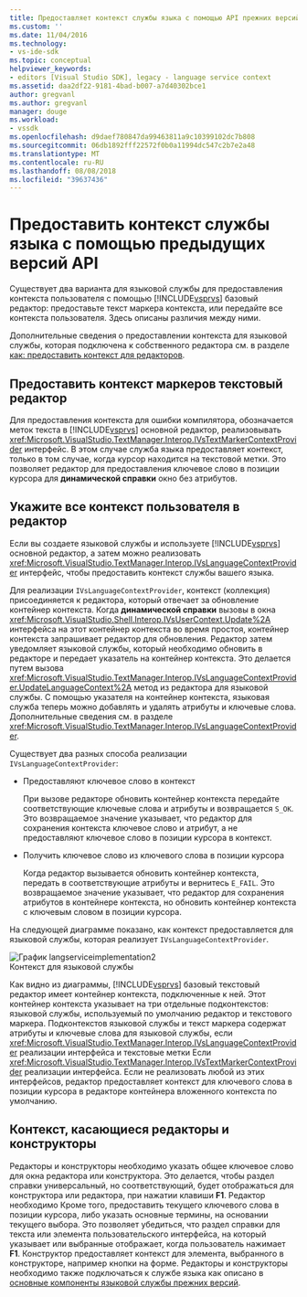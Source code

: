```yaml
---
title: Предоставляет контекст службы языка с помощью API прежних версий | Документация Майкрософт
ms.custom: ''
ms.date: 11/04/2016
ms.technology:
- vs-ide-sdk
ms.topic: conceptual
helpviewer_keywords:
- editors [Visual Studio SDK], legacy - language service context
ms.assetid: daa2df22-9181-4bad-b007-a7d40302bce1
author: gregvanl
ms.author: gregvanl
manager: douge
ms.workload:
- vssdk
ms.openlocfilehash: d9daef780847da99463811a9c10399102dc7b808
ms.sourcegitcommit: 06db1892fff22572f0b0a11994dc547c2b7e2a48
ms.translationtype: MT
ms.contentlocale: ru-RU
ms.lasthandoff: 08/08/2018
ms.locfileid: "39637436"
---
```

# <a name="provide-a-language-service-context-by-using-the-legacy-api"></a>Предоставить контекст службы языка с помощью предыдущих версий API
Существует два варианта для языковой службы для предоставления контекста пользователя с помощью [!INCLUDE[vsprvs](../code-quality/includes/vsprvs_md.md)] базовый редактор: предоставьте текст маркера контекста, или передайте все контекста пользователя. Здесь описаны различия между ними.  
  
 Дополнительные сведения о предоставлении контекста для языковой службы, которая подключена к собственного редактора см. в разделе [как: предоставить контекст для редакторов](../extensibility/how-to-provide-context-for-editors.md).  
  
## <a name="provide-text-marker-context-to-the-editor"></a>Предоставить контекст маркеров текстовый редактор  
 Для предоставления контекста для ошибки компилятора, обозначается меток текста в [!INCLUDE[vsprvs](../code-quality/includes/vsprvs_md.md)] основной редактор, реализовывать <xref:Microsoft.VisualStudio.TextManager.Interop.IVsTextMarkerContextProvider> интерфейс. В этом случае служба языка предоставляет контекст, только в том случае, когда курсор находится на текстовой метки. Это позволяет редактор для предоставления ключевое слово в позиции курсора для **динамической справки** окно без атрибутов.  
  
## <a name="provide-all-user-context-to-the-editor"></a>Укажите все контекст пользователя в редактор  
 Если вы создаете языковой службы и используете [!INCLUDE[vsprvs](../code-quality/includes/vsprvs_md.md)] основной редактор, а затем можно реализовать <xref:Microsoft.VisualStudio.TextManager.Interop.IVsLanguageContextProvider> интерфейс, чтобы предоставить контекст службы вашего языка.  
  
 Для реализации `IVsLanguageContextProvider`, контекст (коллекция) присоединяется к редактора, который отвечает за обновление контейнер контекста. Когда **динамической справки** вызовы в окна <xref:Microsoft.VisualStudio.Shell.Interop.IVsUserContext.Update%2A> интерфейса на этот контейнер контекста во время простоя, контейнер контекста запрашивает редактор для обновления. Редактор затем уведомляет языковой службы, который необходимо обновить в редакторе и передает указатель на контейнер контекста. Это делается путем вызова <xref:Microsoft.VisualStudio.TextManager.Interop.IVsLanguageContextProvider.UpdateLanguageContext%2A> метод из редактора для языковой службы. С помощью указателя на контейнер контекста, языковая служба теперь можно добавлять и удалять атрибуты и ключевые слова. Дополнительные сведения см. в разделе <xref:Microsoft.VisualStudio.TextManager.Interop.IVsLanguageContextProvider>.  
  
 Существует два разных способа реализации `IVsLanguageContextProvider`:  
  
-   Предоставляют ключевое слово в контекст  
  
     При вызове редакторе обновить контейнер контекста передайте соответствующие ключевые слова и атрибуты и возвращается `S_OK`. Это возвращаемое значение указывает, что редактор для сохранения контекста ключевое слово и атрибут, а не предоставляют ключевое слово в позиции курсора в контекст.  
  
-   Получить ключевое слово из ключевого слова в позиции курсора  
  
     Когда редактор вызывается обновить контейнер контекста, передать в соответствующие атрибуты и вернитесь `E_FAIL`. Это возвращаемое значение указывает, что редактор для сохранения атрибутов в контейнере контекста, но обновить контейнер контекста с ключевым словом в позиции курсора.  
  
 На следующей диаграмме показано, как контекст предоставляется для языковой службы, которая реализует `IVsLanguageContextProvider`.  
  
 ![График langserviceimplementation2](../extensibility/media/vslanguageservice2.gif "vsLanguageService2")  
Контекст для языковой службы  
  
 Как видно из диаграммы, [!INCLUDE[vsprvs](../code-quality/includes/vsprvs_md.md)] базовый текстовый редактор имеет контейнер контекста, подключенные к ней. Этот контейнер контекста указывает на три отдельные подконтекстов: языковой службы, используемый по умолчанию редактор и текстового маркера. Подконтекстов языковой службы и текст маркера содержат атрибуты и ключевые слова для языковой службы, если <xref:Microsoft.VisualStudio.TextManager.Interop.IVsLanguageContextProvider> реализации интерфейса и текстовые метки Если <xref:Microsoft.VisualStudio.TextManager.Interop.IVsTextMarkerContextProvider> реализации интерфейса. Если не реализовать любой из этих интерфейсов, редактор предоставляет контекст для ключевого слова в позиции курсора в редакторе контейнера вложенного контекста по умолчанию.  
  
## <a name="context-guidelines-for-editors-and-designers"></a>Контекст, касающиеся редакторы и конструкторы  
 Редакторы и конструкторы необходимо указать общее ключевое слово для окна редактора или конструктора. Это делается, чтобы раздел справки универсальный, но соответствующий, будет отображаться для конструктора или редактора, при нажатии клавиши **F1**. Редактор необходимо Кроме того, предоставить текущего ключевого слова в позиции курсора, либо указать основные термины, на основании текущего выбора. Это позволяет убедиться, что раздел справки для текста или элемента пользовательского интерфейса, на который указывает или выбранные отображает, когда пользователь нажимает **F1**. Конструктор предоставляет контекст для элемента, выбранного в конструкторе, например кнопки на форме. Редакторы и конструкторы необходимо также подключаться к службе языка как описано в [основные компоненты языковой службы прежних версий](../extensibility/internals/legacy-language-service-essentials.md).